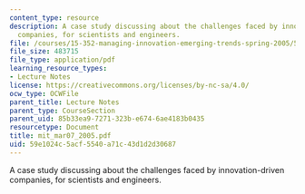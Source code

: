 ```yaml
---
content_type: resource
description: A case study discussing about the challenges faced by innovation-driven
  companies, for scientists and engineers.
file: /courses/15-352-managing-innovation-emerging-trends-spring-2005/59e1024c5acf5540a71c43d1d2d30687_mit_mar07_2005.pdf
file_size: 483715
file_type: application/pdf
learning_resource_types:
- Lecture Notes
license: https://creativecommons.org/licenses/by-nc-sa/4.0/
ocw_type: OCWFile
parent_title: Lecture Notes
parent_type: CourseSection
parent_uid: 85b33ea9-7271-323b-e674-6ae4183b0435
resourcetype: Document
title: mit_mar07_2005.pdf
uid: 59e1024c-5acf-5540-a71c-43d1d2d30687
---
```

A case study discussing about the challenges faced by innovation-driven companies, for scientists and engineers.
